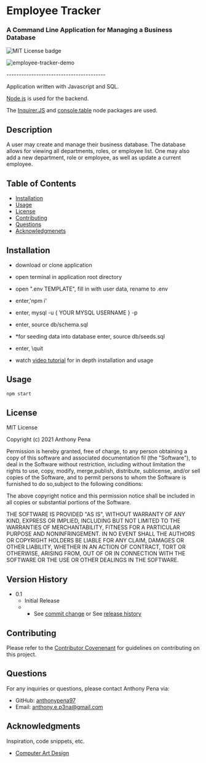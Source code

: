 # Employee Tracker
### A Command Line Application for Managing a Business Database
![MIT License badge](https://img.shields.io/badge/license-MIT_License-green)

![employee-tracker-demo](https://user-images.githubusercontent.com/79285555/133376799-f6385d8c-92e7-4cf8-a733-19862f7e3248.gif)

<p> ---------------------------------------- </p>

Application written with Javascript and SQL.

[Node.js](https://nodejs.org/en/) is used for the backend.

The [Inquirer.JS](https://www.npmjs.com/package/inquirer) and [console.table](https://www.npmjs.com/package/console.table) node packages are used.

## Description
A user may create and manage their business database. The database allows for viewing all departments, roles, or employee list. One may also add a new department, role or employee, as well as update a current employee.

## Table of Contents
* [Installation](#installation)
* [Usage](#usage)
* [License](#license)
* [Contributing](#contributing)
* [Questions](#questions)
* [Acknowledgmenets](#Acknowledgments)

## Installation
- download or clone application
- open terminal in application root directory
- open ".env TEMPLATE", fill in with user data, rename to .env
- enter,'npm i'
- enter, mysql -u { YOUR MYSQL USERNAME } -p
- enter, source db/schema.sql
- *for seeding data into database enter, source db/seeds.sql
- enter,  \quit

- watch [video tutorial](https://drive.google.com/file/d/1rUxWIwK-z-UH9XBiZOgMNnQ5gHJI_Mv1/view?usp=sharing) for in depth installation and usage

## Usage

```bash
npm start
```

## License
MIT License
    
Copyright (c) 2021 Anthony Pena

Permission is hereby granted, free of charge, to any person obtaining a copy of this software and associated documentation fil (the "Software"), to deal in the Software without restriction, including without limitation the rights to use, copy, modify, merge,publish, distribute, sublicense, and/or sell copies of the Software, and to permit persons to whom the Software is furnished to do so,subject to the following conditions:
            
The above copyright notice and this permission notice shall be included in all copies or substantial portions of the Software.
            
THE SOFTWARE IS PROVIDED "AS IS", WITHOUT WARRANTY OF ANY KIND, EXPRESS OR IMPLIED, INCLUDING BUT NOT LIMITED TO THE WARRANTIES OF MERCHANTABILITY, FITNESS FOR A PARTICULAR PURPOSE AND NONINFRINGEMENT. IN NO EVENT SHALL THE AUTHORS OR COPYRIGHT HOLDERS BE LIABLE FOR ANY CLAIM, DAMAGES OR OTHER LIABILITY, WHETHER IN AN ACTION OF CONTRACT, TORT OR OTHERWISE, ARISING FROM, OUT OF OR IN CONNECTION WITH THE SOFTWARE OR THE USE OR OTHER DEALINGS IN THE SOFTWARE.

## Version History
    
* 0.1
    * Initial Release
    * * See [commit change](https://github.com/anthonypena97/employee-tracker/commits/main) or See [release history](https://github.com/anthonypena97/employee-tracker/releases)

## Contributing
Please refer to the [Contributor Covenenant](https://www.contributor-covenant.org/) for guidelines on contributing on this project.

## Questions
For any inquiries or questions, please contact Anthony Pena via:
* GitHub: [anthonypena97](https://github.com/anthonypena97)
* Email: <anthony.e.p3na@gmail.com>

## Acknowledgments

Inspiration, code snippets, etc.
* [Computer Art Design](https://www.asciiart.eu/computers/computers)
